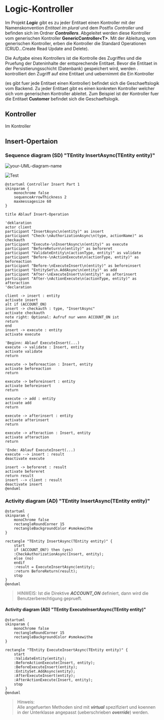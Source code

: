 # Logic-Kontroller

Im Projekt ***Logic*** gibt es zu jeder Entitaet einen Kontroller mit der Namenskonvention *Entitaet im plural* und dem Postfix *Controller* und befinden sich im Ordner ***Controllers***. Abgeleitet werden diese Kontroller vom generischen Kontroller **GenericController\<T>**. Mit der Ableitung, vom generischen Kontroller, erben die Kontroller die Standard Operationen (CRUD...Create Read Update and Delete).  

Die Aufgabe eines Kontrollers ist die Kontrolle des Zugriffes und die Pruefung der Dateninhalte der entsprechende Entitaet. Bevor die Entitaet in der Persistierungsschicht (Datenbank) gespeichert wird, werden .
 kontrolliert den Zugriff auf eine Entitaet und uebernimmt die
Ein Kontroller

 (es gibt fuer jede Entitaet einen Kontroller) befindet sich die Geschaeftslogik vom Backend. Zu jeder Entitaet gibt es einen konkreten Kontroller welcher sich vom generischen Kontroller ableitet. Zum Beispiel ist der Kontroller fuer die Entitaet **Customer**  befindet sich die Geschaeftslogik.

## Kontroller

Im Kontroller

## Insert-Opertaion

### Sequence diagram (SD) "TEntity InsertAsync(TEntity entity)"

![your-UML-diagram-name](http://www.plantuml.com/plantuml/proxy?cache=no&src=https://raw.githubusercontent.com/leoggehrer/plantuml-markdown/main/example.plantuml
)

![Test](https://raw.githubusercontent.com/leoggehrer/CSHtlLeoTemplate-QuickTemplate/dd093bcb545ad6c5d2d3bdc28c06dde705e5bb0f/AspMvcDefaultSharedViews-Index.png)

```plantuml
@startuml Controller Insert Part 1
skinparam {
    monochrome false
    sequenceArrowThickness 2
    maxmessagesize 60
}

title Ablauf Insert-Operation

'deklaration
actor client
participant "InsertAsync\n(entity)" as insert
participant "Check-\nAuthorizationAsync\n(type, actionName)" as checkauth
participant "Execute-\nInsertAsync\n(entity)" as execute
participant "BeforeReturn\n(entity)" as beforeret
participant "ValidateEntity\n(actionType, entity)" as validate
participant "Before-\nActionExecute\n(actionType, entity)" as beforeaction
participant "Before-\nExecuteInsert\n(entity)" as beforeinsert
participant "EntitySet\n.AddAsync\n(entity)" as add
participant "After-\nExecuteInsert\n(entity)" as afterinsert
participant "After-\nActionExecute\n(actionType, entity)" as afteraction
'declaration

client -> insert : entity
activate insert
alt if (ACCOUNT_ON)
insert -> checkauth : type, "InsertAsync"
activate checkauth
note right: Optional: Aufruf nur wenn ACCOUNT_ON ist
return
end
insert -> execute : entity
activate execute

'Beginn: Ablauf ExecuteInsert(...)
execute -> validate : Insert, entity
activate validate
return

execute -> beforeaction : Insert, entity
activate beforeaction
return

execute -> beforeinsert : entity
activate beforeinsert
return

execute -> add : entity
activate add
return

execute -> afterinsert : entity
activate afterinsert
return

execute -> afteraction : Insert, entity
activate afteraction
return

'Ende: Ablauf ExecuteInsert(...)
execute --> insert : result
deactivate execute

insert -> beforeret : result
activate beforeret
return result
insert --> client : result
deactivate insert
@enduml
```

### Activity diagram (AD) "TEntity InsertAsync(TEntity entity)"

```plantuml
@startuml
skinparam {
    monoChrome false
    rectangleRoundCorner 15
    rectangleBackgroundColor #smokewithe
}

rectangle "TEntity InsertAsync(TEntity entity)" { 
    start
    if (ACCOUNT_ON?) then (yes)
    :CheckAuthorizationAsync(Insert, entity);
    else (no)
    endif
    :result = ExecuteInsertAsync(entity);
    :return BeforeReturn(result);
    stop
}
@enduml
```

> HINWEIS:
> Ist die Direktive ***ACCOUNT_ON*** definiert, dann wird die Benutzerberechtigung geprueft.

#### Activity diagram (AD) "TEntity ExecuteInsertAsync(TEntity entity)"

```plantuml
@startuml
skinparam {
    monoChrome false
    rectangleRoundCorner 15
    rectangleBackgroundColor #smokewithe
}

rectangle "TEntity ExecuteInsertAsync(TEntity entity)" { 
    start
    :ValidateEntity(entity);
    :BeforeActionExecute(Insert, entity);
    :BeforeExecuteInsert(entity);
    :EntitySet.AddAsync(entity);
    :AfterExecuteInsert(entity);
    :AfterActionExecute(Insert, entity);
    stop
}
@enduml
```

> Hinweis:  
> Alle angefuerten Methoden sind mit ***virtual*** spezifiziert und koennen in der Unterklasse angepasst (ueberschrieben ***override***) werden.

